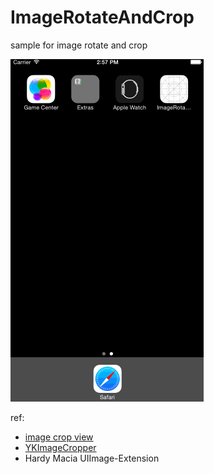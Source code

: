 # ImageRotateAndCrop

sample for image rotate and crop

![Demo](https://github.com/iceboxi/ImageRotateAndCrop/blob/master/demo.gif)

ref:
* [image crop view](https://github.com/myang-git/iOS-Image-Crop-View) 
* [YKImageCropper](https://github.com/yuyak/YKImageCropper) 
* Hardy Macia UIImage-Extension 
